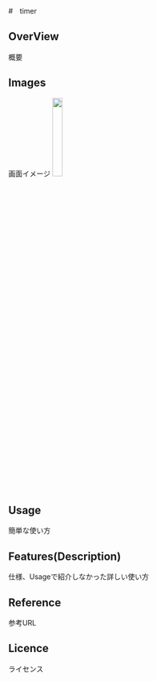 #　timer
## OverView
概要

## Images
画面イメージ
<img src="画像のURL" width="20%" />

## Usage
簡単な使い方

## Features(Description)
仕様、Usageで紹介しなかった詳しい使い方

## Reference
参考URL

## Licence
ライセンス
